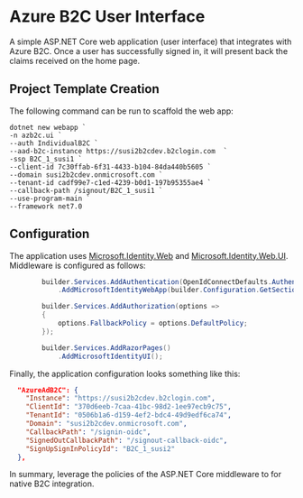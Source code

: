 # Azure B2C User Interface

A simple ASP.NET Core web application (user interface) that integrates with Azure B2C. Once a user has successfully signed in, it will present back the claims received on the home page.

## Project Template Creation

The following command can be run to scaffold the web app:

``` pwsh
dotnet new webapp `
-n azb2c.ui `
--auth IndividualB2C `
--aad-b2c-instance https://susi2b2cdev.b2clogin.com  `
-ssp B2C_1_susi1 `
--client-id 7c30ffab-6f31-4433-b104-84da440b5605 `
--domain susi2b2cdev.onmicrosoft.com `
--tenant-id cadf99e7-c1ed-4239-b0d1-197b95355ae4 `
--callback-path /signout/B2C_1_susi1 `
--use-program-main `
--framework net7.0
```

## Configuration

The application uses [Microsoft.Identity.Web](https://www.nuget.org/packages/Microsoft.Identity.Web) and [Microsoft.Identity.Web.UI](https://www.nuget.org/packages/Microsoft.Identity.Web.UI). Middleware is configured as follows:

``` C#
        builder.Services.AddAuthentication(OpenIdConnectDefaults.AuthenticationScheme)
            .AddMicrosoftIdentityWebApp(builder.Configuration.GetSection("AzureAdB2C"));

        builder.Services.AddAuthorization(options =>
        {
            options.FallbackPolicy = options.DefaultPolicy;
        });

        builder.Services.AddRazorPages()
            .AddMicrosoftIdentityUI();
```

Finally, the application configuration looks something like this:

``` json
  "AzureAdB2C": {
    "Instance": "https://susi2b2cdev.b2clogin.com",
    "ClientId": "370d6eeb-7caa-41bc-98d2-1ee97ecb9c75",
    "TenantId": "0506b1a6-d159-4ef2-bdc4-49d9edf6ca74",
    "Domain": "susi2b2cdev.onmicrosoft.com",
    "CallbackPath": "/signin-oidc",
    "SignedOutCallbackPath": "/signout-callback-oidc",
    "SignUpSignInPolicyId": "B2C_1_susi2"
  },
```

In summary, leverage the policies of the ASP.NET Core middleware to for native B2C integration.
